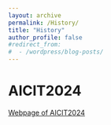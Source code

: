 ```yaml
---
layout: archive
permalink: /History/
title: "History"
author_profile: false
#redirect_from:
#  - /wordpress/blog-posts/
---
```





AICIT2024
=====

[Webpage of AICIT2024](https://hkgztp.github.io/)
